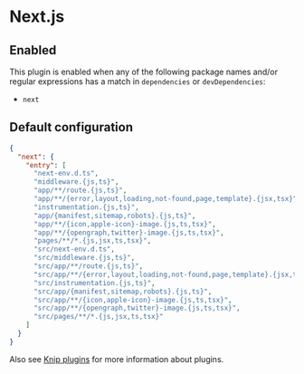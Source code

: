 # Next.js

## Enabled

This plugin is enabled when any of the following package names and/or regular expressions has a match in `dependencies`
or `devDependencies`:

- `next`

## Default configuration

```json
{
  "next": {
    "entry": [
      "next-env.d.ts",
      "middleware.{js,ts}",
      "app/**/route.{js,ts}",
      "app/**/{error,layout,loading,not-found,page,template}.{jsx,tsx}",
      "instrumentation.{js,ts}",
      "app/{manifest,sitemap,robots}.{js,ts}",
      "app/**/{icon,apple-icon}-image.{js,ts,tsx}",
      "app/**/{opengraph,twitter}-image.{js,ts,tsx}",
      "pages/**/*.{js,jsx,ts,tsx}",
      "src/next-env.d.ts",
      "src/middleware.{js,ts}",
      "src/app/**/route.{js,ts}",
      "src/app/**/{error,layout,loading,not-found,page,template}.{jsx,tsx}",
      "src/instrumentation.{js,ts}",
      "src/app/{manifest,sitemap,robots}.{js,ts}",
      "src/app/**/{icon,apple-icon}-image.{js,ts,tsx}",
      "src/app/**/{opengraph,twitter}-image.{js,ts,tsx}",
      "src/pages/**/*.{js,jsx,ts,tsx}"
    ]
  }
}
```

Also see [Knip plugins][1] for more information about plugins.

[1]: https://github.com/webpro/knip/blob/main/README.md#plugins
